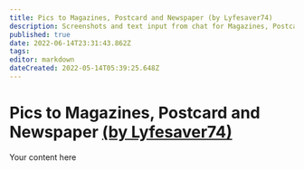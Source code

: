 ```yaml
---
title: Pics to Magazines, Postcard and Newspaper (by Lyfesaver74)
description: Screenshots and text input from chat for Magazines, Postcard, and Newspaper
published: true
date: 2022-06-14T23:31:43.862Z
tags: 
editor: markdown
dateCreated: 2022-05-14T05:39:25.648Z
---
```


# Pics to Magazines, Postcard and Newspaper [(by Lyfesaver74)](https://www.twitch.tv/lyfesaver74)
Your content here